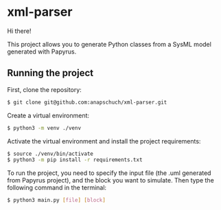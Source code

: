 # xml-parser

Hi there!

This project allows you to generate Python classes from a SysML model generated with Papyrus. 

## Running the project

First, clone the repository:


```bash
$ git clone git@github.com:anapschuch/xml-parser.git
```

Create a virtual environment:

```bash
$ python3 -m venv ./venv
```

Activate the virtual environment and install the project requirements:
```bash
$ source ./venv/bin/activate
$ python3 -m pip install -r requirements.txt
```

To run the project, you need to specify the input file (the .uml generated from Papyrus project),
and the block you want to simulate. Then type the following command in the terminal:
```bash
$ python3 main.py [file] [block]
```